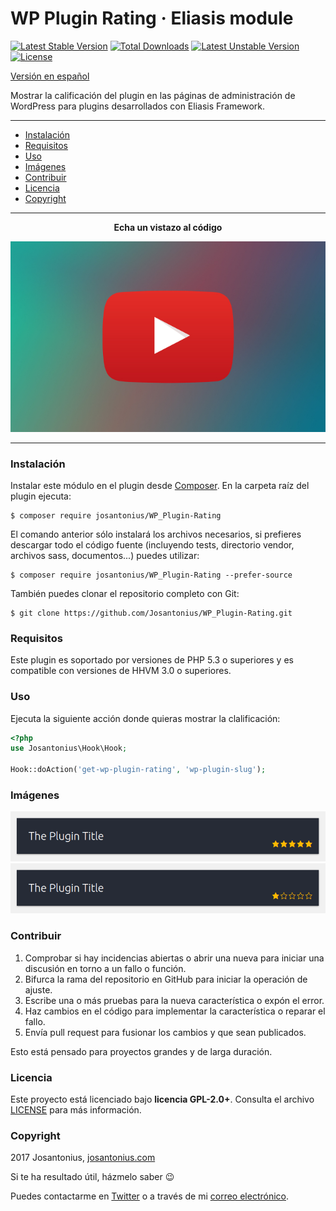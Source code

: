 # WP Plugin Rating · Eliasis module

[![Latest Stable Version](https://poser.pugx.org/josantonius/wp_plugin-rating/v/stable)](https://packagist.org/packages/josantonius/wp_plugin-rating) [![Total Downloads](https://poser.pugx.org/josantonius/wp_plugin-rating/downloads)](https://packagist.org/packages/josantonius/wp_plugin-rating) [![Latest Unstable Version](https://poser.pugx.org/josantonius/wp_plugin-rating/v/unstable)](https://packagist.org/packages/josantonius/wp_plugin-rating) [![License](https://poser.pugx.org/josantonius/wp_plugin-rating/license)](https://packagist.org/packages/josantonius/wp_plugin-rating)

[Versión en español](README-ES.md)

Mostrar la calificación del plugin en las páginas de administración de WordPress para plugins desarrollados con Eliasis Framework.

---

- [Instalación](#instalación)
- [Requisitos](#requisitos)
- [Uso](#uso)
- [Imágenes](#imagenes)
- [Contribuir](#contribuir)
- [Licencia](#licencia)
- [Copyright](#copyright)

---

<p align="center"><strong>Echa un vistazo al código</strong></p>

<p align="center">
  <a href="https://youtu.be/cZCLhBgW53A" title="Echa un vistazo al código">
  	<img src="https://raw.githubusercontent.com/Josantonius/PHP-Algorithm/master/resources/youtube-thumbnail.jpg">
  </a>
</p>

---

### Instalación 

Instalar este módulo en el plugin desde [Composer](http://getcomposer.org/download/). En la carpeta raíz del plugin ejecuta:

    $ composer require josantonius/WP_Plugin-Rating

El comando anterior sólo instalará los archivos necesarios, si prefieres descargar todo el código fuente (incluyendo tests, directorio vendor, archivos sass, documentos...) puedes utilizar:

    $ composer require josantonius/WP_Plugin-Rating --prefer-source

También puedes clonar el repositorio completo con Git:

	$ git clone https://github.com/Josantonius/WP_Plugin-Rating.git

### Requisitos

Este plugin es soportado por versiones de PHP 5.3 o superiores y es compatible con versiones de HHVM 3.0 o superiores.

### Uso

Ejecuta la siguiente acción donde quieras mostrar la clalificación:

```php
<?php
use Josantonius\Hook\Hook;

Hook::doAction('get-wp-plugin-rating', 'wp-plugin-slug');
```

### Imágenes

![image](resources/screenshot-1.png)
![image](resources/screenshot-2.png)

### Contribuir
1. Comprobar si hay incidencias abiertas o abrir una nueva para iniciar una discusión en torno a un fallo o función.
1. Bifurca la rama del repositorio en GitHub para iniciar la operación de ajuste.
1. Escribe una o más pruebas para la nueva característica o expón el error.
1. Haz cambios en el código para implementar la característica o reparar el fallo.
1. Envía pull request para fusionar los cambios y que sean publicados.

Esto está pensado para proyectos grandes y de larga duración.

### Licencia

Este proyecto está licenciado bajo **licencia GPL-2.0+**. Consulta el archivo [LICENSE](LICENSE) para más información.

### Copyright

2017 Josantonius, [josantonius.com](https://josantonius.com/)

Si te ha resultado útil, házmelo saber :wink:

Puedes contactarme en [Twitter](https://twitter.com/Josantonius) o a través de mi [correo electrónico](mailto:hello@josantonius.com). 
